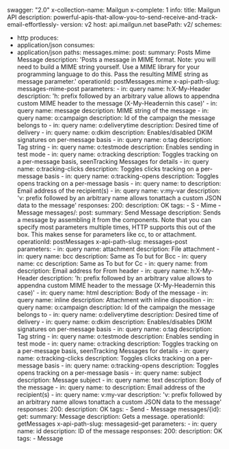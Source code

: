 swagger: "2.0"
x-collection-name: Mailgun
x-complete: 1
info:
  title: Mailgun API
  description: powerful-apis-that-allow-you-to-send-receive-and-track-email-effortlessly-
  version: v2
host: api.mailgun.net
basePath: v2/
schemes:
- http
produces:
- application/json
consumes:
- application/json
paths:
  messages.mime:
    post:
      summary: Posts Mime Message
      description: 'Posts a message in MIME format. Note: you will need to build a
        MIME string yourself. Use a MIME library for your programming language to
        do this. Pass the resulting MIME string as message parameter.'
      operationId: postMessages.mime
      x-api-path-slug: messages-mime-post
      parameters:
      - in: query
        name: h:X-My-Header
        description: 'h: prefix followed by an arbitrary value allows to appendna
          custom MIME header to the message (X-My-Headernin this case)'
      - in: query
        name: message
        description: MIME string of the message
      - in: query
        name: o:campaign
        description: Id of the campaign the message belongs to
      - in: query
        name: o:deliverytime
        description: Desired time of delivery
      - in: query
        name: o:dkim
        description: Enables/disabled DKIM signatures on per-message basis
      - in: query
        name: o:tag
        description: Tag string
      - in: query
        name: o:testmode
        description: Enables sending in test mode
      - in: query
        name: o:tracking
        description: Toggles tracking on a per-message basis, seenTracking Messages
          for details
      - in: query
        name: o:tracking-clicks
        description: Toggles clicks tracking on a per-message basis
      - in: query
        name: o:tracking-opens
        description: Toggles opens tracking on a per-message basis
      - in: query
        name: to
        description: Email address of the recipient(s)
      - in: query
        name: v:my-var
        description: 'v: prefix followed by an arbitrary name allows tonattach a custom
          JSON data to the message'
      responses:
        200:
          description: OK
      tags:
      - S
      - Mime
      - Message
  messages/:
    post:
      summary: Send Message
      description: Sends a message by assembling it from the components. Note that
        you can specify most parameters multiple times, HTTP supports this out of
        the box. This makes sense for parameters like cc, to or attachment.
      operationId: postMessages
      x-api-path-slug: messages-post
      parameters:
      - in: query
        name: attachment
        description: File attachment
      - in: query
        name: bcc
        description: Same as To but for Bcc
      - in: query
        name: cc
        description: Same as To but for Cc
      - in: query
        name: from
        description: Email address for From header
      - in: query
        name: h:X-My-Header
        description: 'h: prefix followed by an arbitrary value allows to appendna
          custom MIME header to the message (X-My-Headernin this case)'
      - in: query
        name: html
        description: Body of the message
      - in: query
        name: inline
        description: Attachment with inline disposition
      - in: query
        name: o:campaign
        description: Id of the campaign the message belongs to
      - in: query
        name: o:deliverytime
        description: Desired time of delivery
      - in: query
        name: o:dkim
        description: Enables/disables DKIM signatures on per-message basis
      - in: query
        name: o:tag
        description: Tag string
      - in: query
        name: o:testmode
        description: Enables sending in test mode
      - in: query
        name: o:tracking
        description: Toggles tracking on a per-message basis, seenTracking Messages
          for details
      - in: query
        name: o:tracking-clicks
        description: Toggles clicks tracking on a per-message basis
      - in: query
        name: o:tracking-opens
        description: Toggles opens tracking on a per-message basis
      - in: query
        name: subject
        description: Message subject
      - in: query
        name: text
        description: Body of the message
      - in: query
        name: to
        description: Email address of the recipient(s)
      - in: query
        name: v:my-var
        description: 'v: prefix followed by an arbitrary name allows tonattach a custom
          JSON data to the message'
      responses:
        200:
          description: OK
      tags:
      - Send
      - Message
  messages/{id}:
    get:
      summary: Message
      description: Gets a message.
      operationId: getMessages
      x-api-path-slug: messagesid-get
      parameters:
      - in: query
        name: id
        description: ID of the message
      responses:
        200:
          description: OK
      tags:
      - Message